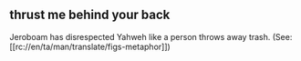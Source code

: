 ## thrust me behind your back ##

Jeroboam has disrespected Yahweh like a person throws away trash. (See: [[rc://en/ta/man/translate/figs-metaphor]])